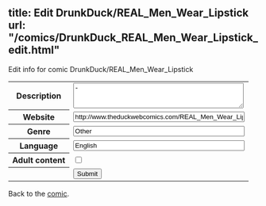 title: Edit DrunkDuck/REAL_Men_Wear_Lipstick
url: "/comics/DrunkDuck_REAL_Men_Wear_Lipstick_edit.html"
---
Edit info for comic DrunkDuck/REAL_Men_Wear_Lipstick

<form name="comic" action="http://gaepostmail.appspot.com/comic/" method="post">
<table class="comicinfo">
<tr>
<th>Description</th><td><textarea name="description" cols="40" rows="3">-</textarea></td>
</tr>
<tr>
<th>Website</th><td><input type="text" name="url" value="http://www.theduckwebcomics.com/REAL_Men_Wear_Lipstick/" size="40"/></td>
</tr>
<tr>
<th>Genre</th><td><input type="text" name="genre" value="Other" size="40"/></td>
</tr>
<tr>
<th>Language</th><td><input type="text" name="language" value="English" size="40"/></td>
</tr>
<tr>
<th>Adult content</th><td><input type="checkbox" name="adult" value="adult" /></td>
</tr>
<tr>
<th></th><td>
<input type="hidden" name="comic" value="DrunkDuck_REAL_Men_Wear_Lipstick" />
<input type="submit" name="submit" value="Submit" />
</td>
</tr>
</table>
</form>

Back to the [comic](DrunkDuck_REAL_Men_Wear_Lipstick.html).
